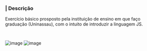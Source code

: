 ### | Descrição
<p>
  Exercício básico prosposto pela instituição de ensino em que faço graduação (Uninassau), com o intuito de introduzir a 
  linguagem JS.
</p>

<br/>

![image](https://user-images.githubusercontent.com/122948103/218584080-f18f2941-4548-4bf8-8da2-65b2fe8d6768.png)
![image](https://user-images.githubusercontent.com/122948103/218584232-25d411db-487b-4776-a463-7976c3612784.png)
